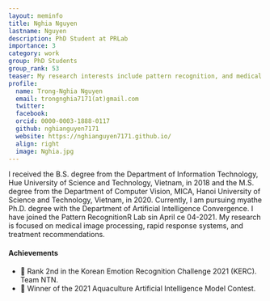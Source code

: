 ```yaml
---
layout: meminfo
title: Nghia Nguyen
lastname: Nguyen
description: PhD Student at PRLab
importance: 3
category: work
group: PhD Students
group_rank: 53
teaser: My research interests include pattern recognition, and medical image processing, and time series data analysis...
profile:
  name: Trong-Nghia Nguyen
  email: trongnghia7171(at)gmail.com
  twitter:
  facebook:
  orcid: 0000-0003-1888-0117
  github: nghianguyen7171
  website: https://nghianguyen7171.github.io/
  align: right
  image: Nghia.jpg
---
```



I received the B.S. degree from the Department of Information Technology, Hue University of Science and Technology, Vietnam, in 2018 and the M.S. degree from the Department of Computer Vision, MICA, Hanoi University of Science and Technology, Vietnam, in 2020. Currently, I am pursuing myathe Ph.D. degree with the Department of Artificial Intelligence Convergence. I have joined the Pattern RecognitionR Lab sin April ce 04-2021. My research is focused on medical image processing, rapid response systems, and treatment recommendations.


#### Achievements
* :2nd_place_medal: Rank 2nd in the Korean Emotion Recognition Challenge 2021 (KERC). Team NTN.
* :1st_place_medal: Winner of the 2021 Aquaculture Artificial Intelligence Model Contest.

<!--stackedit_data:
eyJoaXN0b3J5IjpbMTg2MzkyNTA2MCwxNDI0MDUwODk2LDk0Nz
gxOTEwMF19
-->
